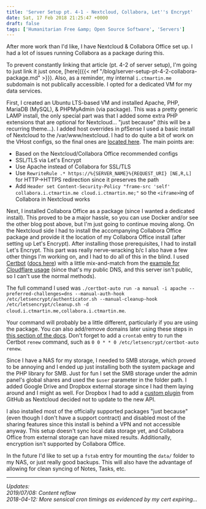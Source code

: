 ```yaml
---
title: 'Server Setup pt. 4-1 - Nextcloud, Collabora, Let''s Encrypt'
date: Sat, 17 Feb 2018 21:25:47 +0000
draft: false
tags: ['Humanitarian Free &amp; Open Source Software', 'Servers']
---
```


After more work than I'd like, I have Nextcloud & Collabora Office set up. I had a lot of issues running Collabora as a package during this.

<!--more-->

To prevent constantly linking that article (pt. 4-2 of server setup), I'm going to just link it just once, [here]({{< ref "/blog/server-setup-pt-4-2-collabora-package.md" >}}).
Also, as a reminder, my internal `i.ctmartin.me` subdomain is not publically accessible.
I opted for a dedicated VM for my data services.

First, I created an Ubuntu LTS-based VM and installed Apache, PHP, MariaDB (MySQL), & PHPMyAdmin (via package).
This was a pretty generic LAMP install, the only special part was that I added some extra PHP extensions that are optional for Nextcloud... "just because" (this will be a recurring theme...).
I added host overrides in pfSense I used a basic install of Nextcloud to the /var/www/nextcloud.
I had to do quite a bit of work on the VHost configs, so the final ones are [located here](https://github.com/ct-martin/servers/tree/master/jeeves/etc/apache2/sites-available). The main points are:

*   Based on the Nextcloud/Collabora Office recommended configs
*   SSL/TLS via Let's Encrypt
*   Use Apache instead of Collabora for SSL/TLS
*   Use `RewriteRule .* https://%{SERVER_NAME}%{REQUEST_URI} [NE,R,L]` for HTTP->HTTPS redirection since it preserves the path
*   Add `Header set Content-Security-Policy "frame-src 'self' collabora.i.ctmartin.me cloud.i.ctmartin.me;"` so the `<iframe>`ing of Collabora in Nextcloud works

Next, I installed Collabora Office as a package (since I wanted a dedicated install).
This proved to be a major hassle, so you can use Docker and/or see the other blog post above, but I'm just going to continue moving along.
On the Nextcloud side I had to install the accompanying Collabora Office package and provide it the location of my Collabora Office install (after setting up Let's Encrypt).
After installing those prerequisites, I had to install Let's Encrypt.
This part was really nerve-wracking b/c I also have a few other things I'm working on, and I had to do all of this in the blind.
I used [Certbot](https://certbot.eff.org/) ([docs here](https://letsencrypt.readthedocs.io/en/latest/intro.html)) with a little mix-and-match from the [example for Cloudflare usage](https://letsencrypt.readthedocs.io/en/latest/using.html#pre-and-post-validation-hooks) (since that's my public DNS, and this server isn't public, so I can't use the normal methods).

The full command I used was `./certbot-auto run -a manual -i apache --preferred-challenges=dns --manual-auth-hook /etc/letsencrypt/authenticator.sh --manual-cleanup-hook /etc/letsencrypt/cleanup.sh -d cloud.i.ctmartin.me,collabora.i.ctmartin.me`.

Your command will probably be a little different, particularly if you are using the package.
You can also add/remove domains later using these steps in [this section of the docs](https://letsencrypt.readthedocs.io/en/latest/using.html#changing-a-certificate-s-domains).
Don't forget to add a `crontab` entry to run the Certbot `renew` command, such as `0 0 * * 0 /etc/letsencrypt/certbot-auto renew`.

Since I have a NAS for my storage, I needed to SMB storage, which proved to be annoying and I ended up just installing both the system package and the PHP library for SMB.
Just for fun I set the SMB storage under the admin panel's global shares and used the `$user` parameter in the folder path.
I added Google Drive and Dropbox external storage since I had them laying around and I might as well.
For Dropbox I had to add a [custom plugin](https://github.com/icewind1991/files_external_dropbox) from GitHub as Nextcloud decided not to update to the new API.

I also installed most of the officially supported packages "just because" (even though I don't have a support contract) and disabled most of the sharing features since this install is behind a VPN and not accessible anyway.
This setup doesn't sync local data storage yet, and Collabora Office from external storage can have mixed results.
Additionally, encryption isn't supported by Collabora Office.

In the future I'd like to set up a `fstab` entry for mounting the `data/` folder to my NAS, or just really good backups.
This will also have the advantage of allowing for clean syncing of Notes, Tasks, etc.

---

_Updates:_  
_2019/07/08: Content reflow_  
_2018-04-12: More sensical cron timings as evidenced by my cert expiring..._